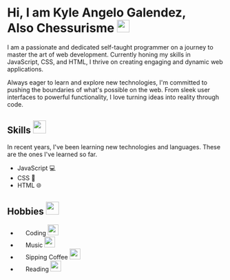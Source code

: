# Hi, I am Kyle Angelo Galendez, <br>Also Chessurisme <img src="assets/images/Waving Hand Medium-Light Skin Tone.png" width="29px">

I am a passionate and dedicated self-taught programmer on a journey to master the art of web development. Currently honing my skills in JavaScript, CSS, and HTML, I thrive on creating engaging and dynamic web applications.

Always eager to learn and explore new technologies, I'm committed to pushing the boundaries of what's possible on the web. From sleek user interfaces to powerful functionality, I love turning ideas into reality through code.

## Skills <img src="assets/images/Rocket.png" width="30">

In recent years, I've been learning new technologies and languages. These are the ones I've learned so far.
- JavaScript 💻
- CSS 🎨
- HTML 🌐

## Hobbies <img src="assets/images/T-Rex.png" width="30">

- <img src="assets/images/Check Mark Button.png" width="15"> Coding <img src="assets/images/Man Technologist Light Skin Tone.png" width="25">
- <img src="assets/images/Check Mark Button.png" width="15"> Music <img src="assets/images/Musical Notes.png" width="25">
- <img src="assets/images/Check Mark Button.png" width="15"> Sipping Coffee <img src="assets/images/Coffee.png" width="25">
- <img src="assets/images/Check Mark Button.png" width="15"> Reading <img src="assets/images/Book.png" width="25">
